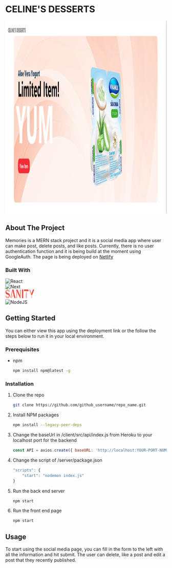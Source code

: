 <!-- PROJECT LOGO -->
<br />
<h1>CELINE'S DESSERTS</h1>
<div align="center">
    <img src="images/celine.png" alt="Logo" width="1240" height="600" />
</div>

<!-- ABOUT THE PROJECT -->
## About The Project
<p>Memories is a MERN stack project and it is a social media app where user can make post, delete posts, and like posts. Currently, there is no user authentication function and it is being build at the moment using GoogleAuth.
The page is being deployed on <a href="https://socialmemories.netlify.app" target='_blank'>Netlify</a></p>

### Built With

![React](https://img.shields.io/badge/React-20232A?style=for-the-badge&logo=react&logoColor=61DAFB)
<br />
![Next](https://img.shields.io/badge/Netlify-00C7B7?style=for-the-badge&logo=netlify&logoColor=white)
<br />
<img src="images/sanity.io.png" alt="Sanity logo" width="90" height="28"/>
<br />
![NodeJS](https://img.shields.io/badge/Node.js-43853D?style=for-the-badge&logo=node.js&logoColor=white)

<!-- GETTING STARTED -->
## Getting Started

You can either view this app using the deployment link or the follow the steps below to run it in your local environment.

### Prerequisites

* npm
  ```sh
  npm install npm@latest -g
  ```

### Installation

1. Clone the repo
   ```sh
   git clone https://github.com/github_username/repo_name.git
   ```
2. Install NPM packages
   ```sh
   npm install --legacy-peer-deps
   ```
3. Change the baseUrl in /client/src/api/index.js from Heroku to your localhost port for the backend
   ```js
   const API = axios.create({ baseURL: 'http://localhost:YOUR-PORT-NUMBER' });
   ```
4. Change the script of /server/package.json
   ```js
   "scripts": {
       "start": "nodemon index.js"
   }
   ```   
5. Run the back end server
   ```sh
   npm start
   ```
6. Run the front end page
   ```sh
   npm start
   ```
<!-- USAGE EXAMPLES -->
## Usage
To start using the social media page, you can fill in the form to the left with all the information and hit submit. The user can delete, like a post and edit a post that they recently published.
